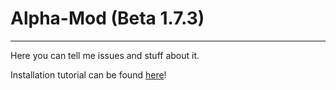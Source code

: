 # Alpha-Mod (Beta 1.7.3)
--------------------------
Here you can tell me issues and stuff about it.

Installation tutorial can be found [here](https://github.com/MrLordSith/Alpha-Mod/wiki/Installing)!
